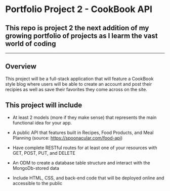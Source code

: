 # Portfolio Project 2 - CookBook API

## This repo is project 2 the next addition of my growing portfolio of projects as I learm the vast world of coding
--------------------------------------------------

## Overview 

This project will be a full-stack application that will feature a CookBook style blog where users will be able to create an account and post their recipies as well as save their favorites they come across on the site. 



## This project will include
*  At least 2 models (more if they make sense) that represents the main functional idea for your app.

* A public API that features built in Recipes, Food Products, and Meal Planning (source: https://spoonacular.com/food-api)

* Have complete RESTful routes for at least one of your resources with GET, POST, PUT, and DELETE

* An ODM to create a database table structure and interact with the MongoDb-stored data

* Include HTML, CSS, and back-end code that will be deployed online and accessible to the public
